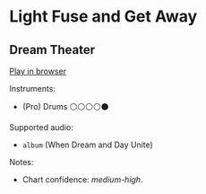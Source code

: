 # Light Fuse and Get Away

## Dream Theater


[Play in browser](http://pages.cs.wisc.edu/~tolly/customs/dream-theater/light-fuse-and-get-away)

Instruments:

  * (Pro) Drums ⚪️⚪️⚪️⚪️⚫️

Supported audio:

  * `album` (When Dream and Day Unite)

Notes:

  * Chart confidence: *medium-high*.

